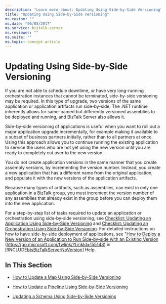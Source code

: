```yaml
---
description: "Learn more about: Updating Using Side-by-Side Versioning"
title: "Updating Using Side-by-Side Versioning"
ms.custom: ""
ms.date: "06/08/2017"
ms.service: biztalk-server
ms.reviewer: ""
ms.suite: ""
ms.topic: concept-article
---
```

# Updating Using Side-by-Side Versioning
If you are not able to schedule downtime, or have very long-running orchestration instances that cannot be terminated, side-by-side versioning may be required. In this type of upgrade, two versions of the same application or application artifacts run side-by-side. The .NET runtime inherently allows for same-named but differently versioned assemblies to be deployed and running, and BizTalk Server also allows it.

 Side-by-side versioning of applications is useful when you want to roll out a major application upgrade incrementally, for example making it available to a subset of business partners initially, rather than to all partners at once. Using this approach allows you to continue running the existing application to service the users who are not yet using the new version until you are ready to completely cut over to the new version.

 You do not create application versions in the same manner that you create assembly versions, by incrementing the version number. Instead, you create a new application that has a different name from the original application, and populate it with the new versions of the application artifacts.

 Because many types of artifacts, such as assemblies, can exist in only one application in a BizTalk group, you must increment the version number of any assemblies that already exist in the group before you can deploy them into the new application.

 For a step-by-step list of tasks required to update an application or orchestration using side-by-side versioning, see [Checklist: Updating an Application Using Side-by-Side Versioning](../technical-guides/checklist-updating-an-application-using-side-by-side-versioning.md) and [Checklist: Updating an Orchestration Using Side-by-Side Versioning](../technical-guides/checklist-updating-an-orchestration-using-side-by-side-versioning.md). For detailed instructions on how to have side-by-side deployment of applications, see "[How to Deploy a New Version of an Application to Run Side-by-side with an Existing Version](../core/deploy-new-application-version-to-run-side-by-side-with-existing-version.md) (<https://go.microsoft.com/fwlink/?LinkId=155143>) in [!INCLUDE[btsBizTalkServerNoVersion](../includes/btsbiztalkservernoversion-md.md)] Help.

## In This Section

-   [How to Update a Map Using Side-by-Side Versioning](../technical-guides/how-to-update-a-map-using-side-by-side-versioning.md)

-   [How to Update a Pipeline Using Side-by-Side Versioning](../technical-guides/how-to-update-a-pipeline-using-side-by-side-versioning.md)

-   [Updating a Schema Using Side-by-Side Versioning](../technical-guides/updating-a-schema-using-side-by-side-versioning.md)
